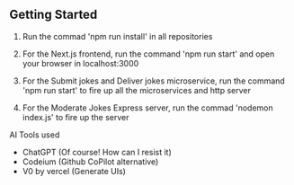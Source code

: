 ## Getting Started

1. Run the commad 'npm run install' in all repositories

2. For the Next.js frontend, run the command 'npm run start' and open your browser in localhost:3000

3. For the Submit jokes and Deliver jokes microservice, run the command 'npm run start' to fire up all the microservices and http server

4. For the Moderate Jokes Express server, run the commad 'nodemon index.js' to fire up the server


AI Tools used
- ChatGPT (Of course! How can I resist it)
- Codeium (Github CoPilot alternative)
- V0 by vercel (Generate UIs)

